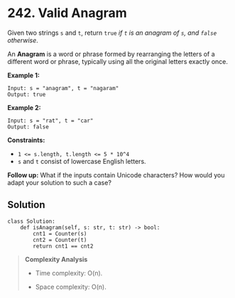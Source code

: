 # 242. Valid Anagram

Given two strings `s` and `t`, return `true` *if `t` is an anagram of `s`, and `false` otherwise*.

An **Anagram** is a word or phrase formed by rearranging the letters of a different word or phrase, typically using all the original letters exactly once.

**Example 1:**

```
Input: s = "anagram", t = "nagaram"
Output: true
```

**Example 2:**

```
Input: s = "rat", t = "car"
Output: false
```

**Constraints:**

- `1 <= s.length, t.length <= 5 * 10^4`
- `s` and `t` consist of lowercase English letters.

**Follow up:** What if the inputs contain Unicode characters? How would you adapt your solution to such a case?

## Solution

```python3
class Solution:
    def isAnagram(self, s: str, t: str) -> bool:
        cnt1 = Counter(s)
        cnt2 = Counter(t)
        return cnt1 == cnt2
```

> **Complexity Analysis**
>
> - Time complexity: O(n).
>
> - Space complexity: O(n).
